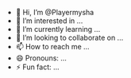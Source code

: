 - 👋 Hi, I’m @Playermysha
- 👀 I’m interested in ...
- 🌱 I’m currently learning ...
- 💞️ I’m looking to collaborate on ...
- 📫 How to reach me ...
- 😄 Pronouns: ...
- ⚡ Fun fact: ...

<!---
Playermysha/Playermysha is a ✨ special ✨ repository because its `README.md` (this file) appears on your GitHub profile.
You can click the Preview link to take a look at your changes.
--->
